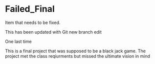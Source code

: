 # Failed_Final
Item that needs to be fixed.

This has been updated with Git
new branch edit


One last time


This is a final project that was supposed to be a black jack game. The project met the class reqiurments but missed the ultimate vision in mind

